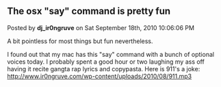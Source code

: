 ## The osx "say" command is pretty fun
Posted by **dj_ir0ngruve** on Sat September 18th, 2010 10:06:06 PM

A bit pointless for most things but fun nevertheless. 

I found out that my mac has this "say" command with a bunch of optional voices today. I probably spent a good hour or two laughing my ass off having it recite gangta rap lyrics and copypasta. 
Here is 911's a joke:
<http://www.ir0ngruve.com/wp-content/uploads/2010/08/911.mp3>

